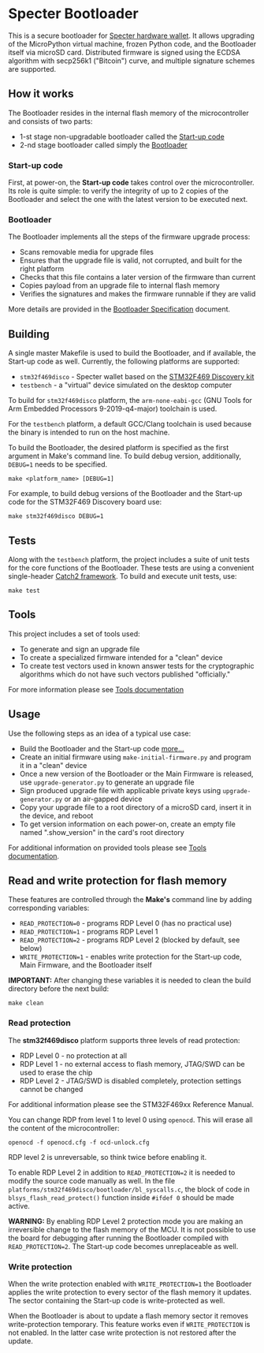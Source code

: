 # Specter Bootloader

This is a secure bootloader for [Specter hardware wallet](https://github.com/cryptoadvance/specter-diy). It allows upgrading of the MicroPython virtual machine, frozen Python code, and the Bootloader itself via microSD card. Distributed firmware is signed using the ECDSA algorithm with secp256k1 ("Bitcoin") curve, and multiple signature schemes are supported.

## How it works

The Bootloader resides in the internal flash memory of the microcontroller and consists of two parts:

- 1-st stage non-upgradable bootloader called the [Start-up code](#Start-up-code)
- 2-nd stage bootloader called simply the [Bootloader](#Bootloader)

### Start-up code

First, at power-on, the **Start-up code** takes control over the microcontroller. Its role is quite simple: to verify the integrity of up to 2 copies of the Bootloader and select the one with the latest version to be executed next.

### Bootloader

The Bootloader implements all the steps of the firmware upgrade process:

- Scans removable media for upgrade files
- Ensures that the upgrade file is valid, not corrupted, and built for the right platform
- Checks that this file contains a later version of the firmware than current
- Copies payload from an upgrade file to internal flash memory
- Verifies the signatures and makes the firmware runnable if they are valid

More details are provided in the [Bootloader Specification](/doc/bootloader-spec.md) document.

## Building

A single master Makefile is used to build the Bootloader, and if available, the Start-up code as well. Currently, the following platforms are supported:

- `stm32f469disco` - Specter wallet based on the [STM32F469 Discovery kit](https://www.st.com/en/evaluation-tools/32f469idiscovery.html)
- `testbench` - a "virtual" device simulated on the desktop computer

To build for `stm32f469disco` platform, the `arm-none-eabi-gcc` (GNU Tools for Arm Embedded Processors 9-2019-q4-major) toolchain is used.

For the `testbench` platform, a default GCC/Clang toolchain is used because the binary is intended to run on the host machine.

To build the Bootloader, the desired platform is specified as the first argument in Make's command line. To build debug version, additionally, `DEBUG=1` needs to be specified.

```shell
make <platform_name> [DEBUG=1]
```

For example, to build debug versions of the Bootloader and the Start-up code for the STM32F469 Discovery board use:

```shell
make stm32f469disco DEBUG=1
```

## Tests

Along with the `testbench` platform, the project includes a suite of unit tests for the core functions of the Bootloader. These tests are using a convenient single-header [Catch2 framework](https://github.com/catchorg/Catch2). To build and execute unit tests, use:

```shell
make test
```

## Tools

This project includes a set of tools used:

- To generate and sign an upgrade file
- To create a specialized firmware intended for a "clean" device
- To create test vectors used in known answer tests for the cryptographic algorithms which do not have such vectors published "officially."

For more information please see [Tools documentation](/tools/README.md)

## Usage

Use the following steps as an idea of a typical use case:

- Build the Bootloader and the Start-up code [more...](#Building)
- Create an initial firmware using `make-initial-firmware.py` and program it in a "clean" device
- Once a new version of the Bootloader or the Main Firmware is released, use `upgrade-generator.py` to generate an upgrade file
- Sign produced upgrade file with applicable private keys using `upgrade-generator.py` or an air-gapped device
- Copy your upgrade file to a root directory of a microSD card, insert it in the device, and reboot
- To get version information on each power-on, create an empty file named ".show_version" in the card's root directory

For additional information on provided tools please see [Tools documentation](/tools/README.md).

## Read and write protection for flash memory

These features are controlled through the **Make's** command line by adding corresponding variables:

- `READ_PROTECTION=0` - programs RDP Level 0 (has no practical use)
- `READ_PROTECTION=1` - programs RDP Level 1
- `READ_PROTECTION=2` - programs RDP Level 2 (blocked by default, see below)
- `WRITE_PROTECTION=1` - enables write protection for the Start-up code, Main Firmware, and the Bootloader itself

**IMPORTANT:** After changing these variables it is needed to clean the build directory before the next build:

```shell
make clean
```

### Read protection

The **stm32f469disco** platform supports three levels of read protection:

- RDP Level 0 - no protection at all
- RDP Level 1 - no external access to flash memory, JTAG/SWD can be used to erase the chip
- RDP Level 2  - JTAG/SWD is disabled completely, protection settings cannot be changed

For additional information please see the STM32F469xx Reference Manual.

You can change RDP from level 1 to level 0 using `openocd`.
This will erase all the content of the microcontroller:

```
openocd -f openocd.cfg -f ocd-unlock.cfg
```

RDP level 2 is unreversable, so think twice before enabling it.

To enable RDP Level 2 in addition to `READ_PROTECTION=2` it is needed to modify the source code manually as well. In the file `platforms/stm32f469disco/bootloader/bl_syscalls.c`, the block of code in `blsys_flash_read_protect()` function inside `#ifdef 0` should be made active.

**WARNING:** By enabling RDP Level 2 protection mode you are making an irreversible change to the flash memory of the MCU. It is not possible to use the board for debugging after running the Bootloader compiled with `READ_PROTECTION=2`. The Start-up code becomes unreplaceable as well.

### Write protection

When the write protection enabled with `WRITE_PROTECTION=1` the Bootloader applies the write protection to every sector of the flash memory it updates. The sector containing the Start-up code is write-protected as well.

When the Bootloader is about to update a flash memory sector it removes write-protection temporary. This feature works even if `WRITE_PROTECTION` is not enabled. In the latter case write protection is not restored after the update.
